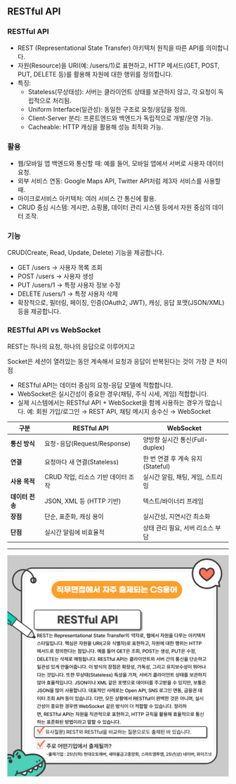 ## RESTful API

### RESTful API

- REST (Representational State Transfer) 아키텍처 원칙을 따른 API를 의미합니다.
- 자원(Resource)을 URI(예: /users/1)로 표현하고, HTTP 메서드(GET, POST, PUT, DELETE 등)를 활용해 자원에 대한 행위를 정의합니다.
- 특징:
    - Stateless(무상태성): 서버는 클라이언트 상태를 보관하지 않고, 각 요청이 독립적으로 처리됨.
    - Uniform Interface(일관성): 동일한 구조로 요청/응답을 정의.
    - Client-Server 분리: 프론트엔드와 백엔드가 독립적으로 개발/운영 가능.
    - Cacheable: HTTP 캐싱을 활용해 성능 최적화 가능.

### 활용

- 웹/모바일 앱 백엔드와 통신할 때: 예를 들어, 모바일 앱에서 서버로 사용자 데이터 요청.
- 외부 서비스 연동: Google Maps API, Twitter API처럼 제3자 서비스를 사용할 때.
- 마이크로서비스 아키텍처: 여러 서비스 간 통신에 활용.
- CRUD 중심 시스템: 게시판, 쇼핑몰, 데이터 관리 시스템 등에서 자원 중심의 데이터 조작.

### 기능

CRUD(Create, Read, Update, Delete) 기능을 제공합니다.

- GET /users → 사용자 목록 조회
- POST /users → 사용자 생성
- PUT /users/1 → 특정 사용자 정보 수정
- DELETE /users/1 → 특정 사용자 삭제
- 확장적으로, 필터링, 페이징, 인증(OAuth2, JWT), 캐싱, 응답 포맷(JSON/XML) 등을 제공합니다.

### **RESTful API vs WebSocket**

REST는 하나의 요청, 하나의 응답으로 이루어지고

Socket은 세션이 열려있는 동안 계속해서 요청과 응답이 반복된다는 것이 가장 큰 차이점

- RESTful API는 데이터 중심의 요청-응답 모델에 적합합니다.
- WebSocket은 실시간성이 중요한 경우(채팅, 주식 시세, 게임) 적합합니다.
- 실제 시스템에서는 RESTful API + WebSocket을 함께 사용하는 경우가 많습니다.
예: 회원 가입/로그인 → REST API, 채팅 메시지 송수신 → WebSocket

| 구분 | RESTful API | WebSocket |
| --- | --- | --- |
| **통신 방식** | 요청-응답(Request/Response) | 양방향 실시간 통신(Full-duplex) |
| **연결** | 요청마다 새 연결(Stateless) | 한 번 연결 후 계속 유지(Stateful) |
| **사용 목적** | CRUD 작업, 리소스 기반 데이터 조작 | 실시간 알림, 채팅, 게임, 스트리밍 |
| **데이터 전송** | JSON, XML 등 (HTTP 기반) | 텍스트/바이너리 프레임 |
| **장점** | 단순, 표준화, 캐싱 용이 | 실시간성, 지연시간 최소화 |
| **단점** | 실시간 알림에 비효율적 | 상태 관리 필요, 서버 리소스 부담 |

---

![RESTful API](../images/restful-api.png)